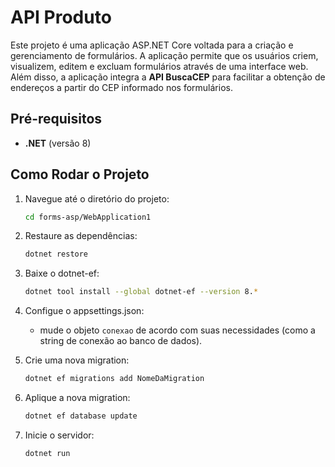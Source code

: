 # API Produto

Este projeto é uma aplicação ASP.NET Core voltada para a criação e gerenciamento de formulários. A aplicação permite que os usuários criem, visualizem, editem e excluam formulários através de uma interface web. Além disso, a aplicação integra a **API BuscaCEP** para facilitar a obtenção de endereços a partir do CEP informado nos formulários.

## Pré-requisitos

- **.NET** (versão 8)

## Como Rodar o Projeto

1. Navegue até o diretório do projeto:
   ```bash
   cd forms-asp/WebApplication1
   ```
2. Restaure as dependências:
   ```bash
   dotnet restore
   ```

3. Baixe o dotnet-ef:
    ```bash
   dotnet tool install --global dotnet-ef --version 8.*
   ```

4. Configue o appsettings.json:
    - mude o objeto `conexao` de acordo com suas necessidades (como a string de conexão ao banco de dados).

5. Crie uma nova migration:
   ```bash
   dotnet ef migrations add NomeDaMigration
   ```

6. Aplique a nova migration:
   ```bash
   dotnet ef database update
   ```

7. Inicie o servidor:
   ```bash
   dotnet run
   ```